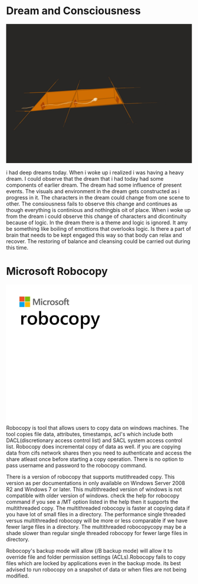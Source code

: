 
# Dream and Consciousness

![Dream](/photos/DreamConsciousness.jpg)

i had deep dreams today. When i woke up i realized i was having a heavy dream. I could observe that the dream that i had today had some components of earlier dream. The dream had some influence of present events. The visuals and environment in the dream gets constructed as i progress in it. The characters in the dream could change from one scene to other. The consiousness fails to observe this change and continues as though everything is continious and nothingbis oit of place. When i woke up from the dream i could observe this change of characters and dicontinuity because of logic. In the dream there is a theme and logic is ignored. It amy be something like boiling of emottions that overlooks logic. Is there a part of brain that needs to be kept engaged this way so that body can relax and recover. The restoring of balance and cleansing could be carried out during this time.

# Microsoft Robocopy
![Robocopy](/photos/Robocopy.jpg)
Robocopy is tool that allows users to copy data on windows machines. The tool copies file data, attributes, timestamps, acl's which include  both DACL(discretionary access control list) and SACL system access control list. Robocopy does incremental copy of data as well. if you are copying data from cifs network shares then you need to authenticate and access the share atleast once before starting a copy operation. There is no option to pass username and password to the robocopy command.

There is a version of robocopy that supports mutithreaded copy. This version as per documentations in only available on Windows Server 2008 R2 and Windows 7 or later. This multithreaded version of windows is not compatible with older version of windows. check the help for robocopy command if you see a /MT option listed in the help then it supports the multithreaded copy. The multithreaded robocopy is faster at copying data if you have lot of small files in a directory. The performance single threaded versus multithreaded robocopy will be more or less comparable if we have fewer large files in a directory. The multithreaded robocopycopy may be a shade slower than regular single threaded robocopy for fewer large files in directory.

Robocopy's backup mode will allow (/B backup mode) will allow it to override file and folder permission settings (ACLs).Robocopy fails to copy files  which are locked by applications even in the backup mode. its best advised to run robocopy on a snapshot of data or when files are not being modified.
